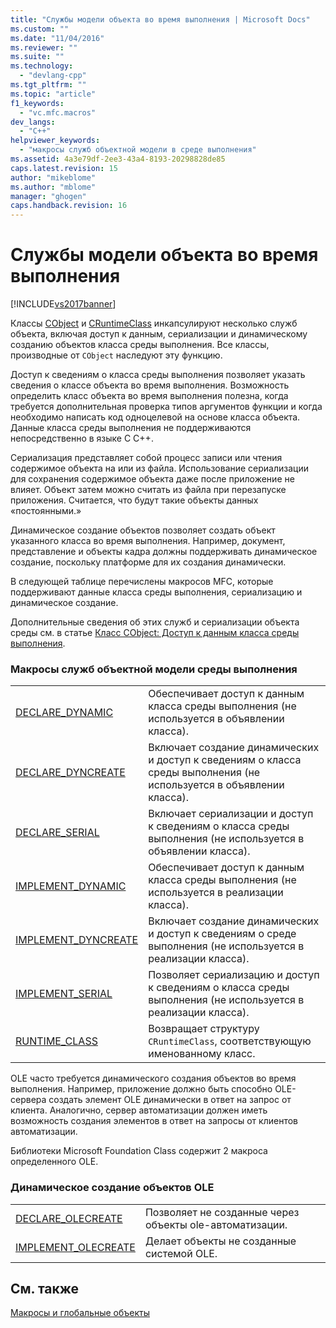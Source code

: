 ```yaml
---
title: "Службы модели объекта во время выполнения | Microsoft Docs"
ms.custom: ""
ms.date: "11/04/2016"
ms.reviewer: ""
ms.suite: ""
ms.technology: 
  - "devlang-cpp"
ms.tgt_pltfrm: ""
ms.topic: "article"
f1_keywords: 
  - "vc.mfc.macros"
dev_langs: 
  - "C++"
helpviewer_keywords: 
  - "макросы служб объектной модели в среде выполнения"
ms.assetid: 4a3e79df-2ee3-43a4-8193-20298828de85
caps.latest.revision: 15
author: "mikeblome"
ms.author: "mblome"
manager: "ghogen"
caps.handback.revision: 16
---
```

# Службы модели объекта во время выполнения
[!INCLUDE[vs2017banner](../../assembler/inline/includes/vs2017banner.md)]

Классы [CObject](../Topic/CObject%20Class.md) и [CRuntimeClass](../Topic/CRuntimeClass%20Structure.md) инкапсулируют несколько служб объекта, включая доступ к данным, сериализации и динамическому созданию объектов класса среды выполнения.  Все классы, производные от `CObject` наследуют эту функцию.  
  
 Доступ к сведениям о класса среды выполнения позволяет указать сведения о классе объекта во время выполнения.  Возможность определить класс объекта во время выполнения полезна, когда требуется дополнительная проверка типов аргументов функции и когда необходимо написать код одноцелевой на основе класса объекта.  Данные класса среды выполнения не поддерживаются непосредственно в языке C C\+\+.  
  
 Сериализация представляет собой процесс записи или чтения содержимое объекта на или из файла.  Использование сериализации для сохранения содержимое объекта даже после приложение не влияет.  Объект затем можно считать из файла при перезапуске приложения.  Считается, что будут такие объекты данных «постоянными.»  
  
 Динамическое создание объектов позволяет создать объект указанного класса во время выполнения.  Например, документ, представление и объекты кадра должны поддерживать динамическое создание, поскольку платформе для их создания динамически.  
  
 В следующей таблице перечислены макросов MFC, которые поддерживают данные класса среды выполнения, сериализацию и динамическое создание.  
  
 Дополнительные сведения об этих служб и сериализации объекта среды см. в статье [Класс CObject: Доступ к данным класса среды выполнения](../../mfc/accessing-run-time-class-information.md).  
  
### Макросы служб объектной модели среды выполнения  
  
|||  
|-|-|  
|[DECLARE\_DYNAMIC](../Topic/DECLARE_DYNAMIC.md)|Обеспечивает доступ к данным класса среды выполнения \(не используется в объявлении класса\).|  
|[DECLARE\_DYNCREATE](../Topic/DECLARE_DYNCREATE.md)|Включает создание динамических и доступ к сведениям о класса среды выполнения \(не используется в объявлении класса\).|  
|[DECLARE\_SERIAL](../Topic/DECLARE_SERIAL.md)|Включает сериализации и доступ к сведениям о класса среды выполнения \(не используется в объявлении класса\).|  
|[IMPLEMENT\_DYNAMIC](../Topic/IMPLEMENT_DYNAMIC.md)|Обеспечивает доступ к данным класса среды выполнения \(не используется в реализации класса\).|  
|[IMPLEMENT\_DYNCREATE](../Topic/IMPLEMENT_DYNCREATE.md)|Включает создание динамических и доступ к сведениям о среде выполнения \(не используется в реализации класса\).|  
|[IMPLEMENT\_SERIAL](../Topic/IMPLEMENT_SERIAL.md)|Позволяет сериализацию и доступ к сведениям о класса среды выполнения \(не используется в реализации класса\).|  
|[RUNTIME\_CLASS](../Topic/RUNTIME_CLASS.md)|Возвращает структуру `CRuntimeClass`, соответствующую именованному класс.|  
  
 OLE часто требуется динамического создания объектов во время выполнения.  Например, приложение должно быть способно OLE\-сервера создать элемент OLE динамически в ответ на запрос от клиента.  Аналогично, сервер автоматизации должен иметь возможность создания элементов в ответ на запросы от клиентов автоматизации.  
  
 Библиотеки Microsoft Foundation Class содержит 2 макроса определенного OLE.  
  
### Динамическое создание объектов OLE  
  
|||  
|-|-|  
|[DECLARE\_OLECREATE](../Topic/DECLARE_OLECREATE.md)|Позволяет не созданные через объекты ole\-автоматизации.|  
|[IMPLEMENT\_OLECREATE](../Topic/IMPLEMENT_OLECREATE.md)|Делает объекты не созданные системой OLE.|  
  
## См. также  
 [Макросы и глобальные объекты](../../mfc/reference/mfc-macros-and-globals.md)